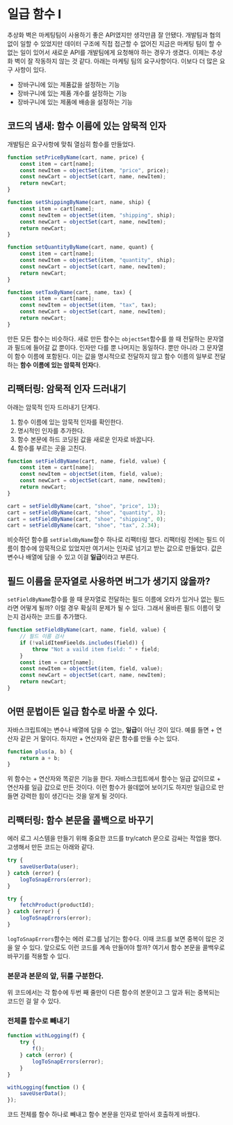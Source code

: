 # 일급 함수 Ⅰ

추상화 벽은 마케팅팀이 사용하기 좋은 API였지만 생각만큼 잘 안됐다. 개발팀과 협의 없이 일할 수 있었지만 데이터 구조에 직접 접근할 수 없어진 지금은 마케팅 팀이 할 수 없는 일이 있어서 새로운 API를 개발팀에게 요청해야 하는 경우가 생겼다. 이제는 추상화 벽이 잘 작동하지 않는 것 같다. 아래는 마케팅 팀의 요구사항이다. 이보다 더 많은 요구 사항이 있다.

-   장바구니에 있는 제품값을 설정하는 기능
-   장바구니에 있는 제품 개수를 설정하는 기능
-   장바구니에 있는 제품에 배송을 설정하는 기능

## 코드의 냄새: 함수 이름에 있는 암묵적 인자

개발팀은 요구사항에 맞춰 열심히 함수를 만들었다.

```javascript
function setPriceByName(cart, name, price) {
    const item = cart[name];
    const newItem = objectSet(item, "price", price);
    const newCart = objectSet(cart, name, newItem);
    return newCart;
}

function setShippingByName(cart, name, ship) {
    const item = cart[name];
    const newItem = objectSet(item, "shipping", ship);
    const newCart = objectSet(cart, name, newItem);
    return newCart;
}

function setQuantityByName(cart, name, quant) {
    const item = cart[name];
    const newItem = objectSet(item, "quantity", ship);
    const newCart = objectSet(cart, name, newItem);
    return newCart;
}

function setTaxByName(cart, name, tax) {
    const item = cart[name];
    const newItem = objectSet(item, "tax", tax);
    const newCart = objectSet(cart, name, newItem);
    return newCart;
}
```

만든 모든 함수는 비슷하다. 새로 만든 함수는 `objectSet`함수를 쓸 때 전달하는 문자열과 필드에 들어갈 값 뿐이다. 인자만 다를 뿐 나머지는 동일하다. 뿐만 아니라 그 문자열이 함수 이름에 포함된다. 이는 값을 명시적으로 전달하지 않고 함수 이름의 일부로 전달하는 **함수 이름에 있는 암묵적 인자**다.

## 리팩터링: 암묵적 인자 드러내기

아래는 암묵적 인자 드러내기 단계다.

1. 함수 이름에 있는 암묵적 인자를 확인한다.
2. 명시적인 인자를 추가한다.
3. 함수 본문에 하드 코딩된 값을 새로운 인자로 바꿉니다.
4. 함수를 부르는 곳을 고친다.

```javascript
function setFieldByName(cart, name, field, value) {
    const item = cart[name];
    const newItem = objectSet(item, field, value);
    const newCart = objectSet(cart, name, newItem);
    return newCart;
}

cart = setFieldByName(cart, "shoe", "price", 13);
cart = setFieldByName(cart, "shoe", "quantity", 3);
cart = setFieldByName(cart, "shoe", "shipping", 0);
cart = setFieldByName(cart, "shoe", "tax", 2.34);
```

비슷하던 함수를 `setFieldByName`함수 하나로 리팩터링 했다. 리팩터링 전에는 필드 이름이 함수에 암묵적으로 있었지만 여기서는 인자로 넘기고 받는 값으로 만들었다. 값은 변수나 배열에 담을 수 있고 이걸 **일급**이라고 부른다.

## 필드 이름을 문자열로 사용하면 버그가 생기지 않을까?

`setFieldByName`함수를 쓸 때 문자열로 전달하는 필드 이름에 오타가 있거나 없는 필드라면 어떻게 될까? 이럴 경우 확실히 문제가 될 수 있다. 그래서 올바른 필드 이름이 맞는지 검사하는 코드를 추가했다.

```javascript
function setFieldByName(cart, name, field, value) {
    // 필드 이름 검사
    if (!validItemFieelds.includes(field)) {
        throw "Not a vaild item field: " + field;
    }
    const item = cart[name];
    const newItem = objectSet(item, field, value);
    const newCart = objectSet(cart, name, newItem);
    return newCart;
}
```

## 어떤 문법이든 일급 함수로 바꿀 수 있다.

자바스크립트에는 변수나 배열에 담을 수 없는, **일급**이 아닌 것이 있다. 예를 들면 + 연산자 같은 거 말이다. 하지만 + 연산자와 같은 함수를 만들 수는 있다.

```javascript
function plus(a, b) {
    return a + b;
}
```

위 함수는 + 연산자와 똑같은 기능을 한다. 자바스크립트에서 함수는 일급 값이므로 + 연산자를 일급 값으로 만든 것이다. 이런 함수가 쓸데없어 보이기도 하지만 일급으로 만들면 강력한 힘이 생긴다는 것을 알게 될 것이다.

## 리팩터링: 함수 본문을 콜백으로 바꾸기

에러 로그 시스템을 만들기 위해 중요한 코드를 try/catch 문으로 감싸는 작업을 했다. 고생해서 만든 코드는 아래와 같다.

```javascript
try {
    saveUserData(user);
} catch (error) {
    logToSnapErrors(error);
}

try {
    fetchProduct(productId);
} catch (error) {
    logToSnapErrors(error);
}
```

`logToSnapErrors`함수는 에러 로그를 남기는 함수다. 이때 코드를 보면 중복이 많은 것을 알 수 있다. 앞으로도 이런 코드를 계속 만들어야 할까? 여기서 함수 본문을 콜백우로 바꾸기를 적용할 수 있다.

### 본문과 본문의 앞, 뒤를 구분한다.

위 코드에서는 각 함수에 두번 째 줄만이 다른 함수의 본문이고 그 앞과 뒤는 중복되는 코드인 걸 알 수 있다.

### 전체를 함수로 빼내기

```javascript
function withLogging(f) {
    try {
        f();
    } catch (error) {
        logToSnapErrors(error);
    }
}

withLogging(function () {
    saveUserData();
});
```

코드 전체를 함수 하나로 빼내고 함수 본문을 인자로 받아서 호출하게 바꿨다.
